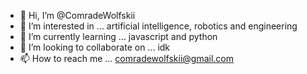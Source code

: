 - 👋 Hi, I’m @ComradeWolfskii
- 👀 I’m interested in ... artificial intelligence, robotics and engineering
- 🌱 I’m currently learning ... javascript and python
- 💞️ I’m looking to collaborate on ... idk
- 📫 How to reach me ... comradewolfskii@gmail.com

<!---
ComradeWolfskii/ComradeWolfskii is a ✨ special ✨ repository because its `README.md` (this file) appears on your GitHub profile.
You can click the Preview link to take a look at your changes.
--->
